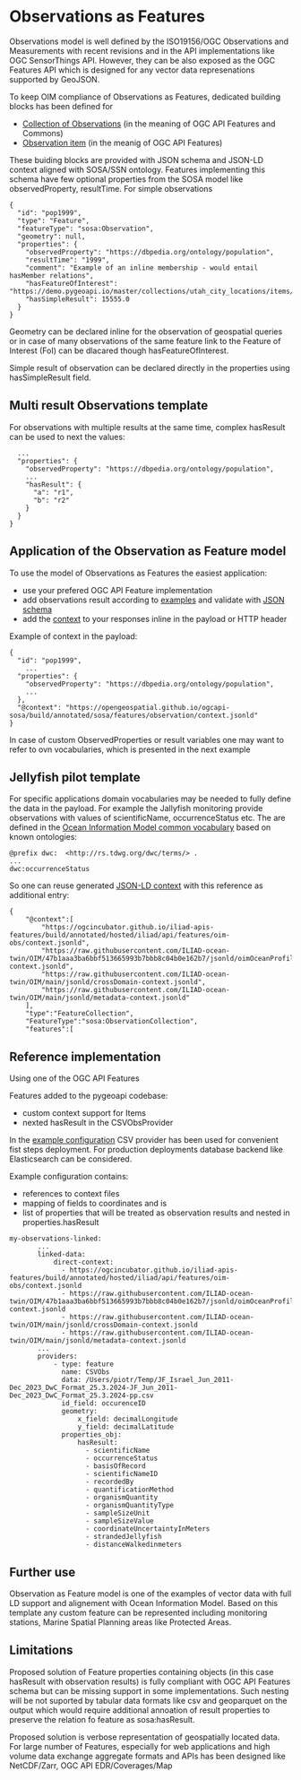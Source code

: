# Observations as Features

Observations model is well defined by the ISO19156/OGC Observations and Measurements with recent revisions and in the API implementations like OGC SensorThings API.
However, they can be also exposed as the OGC Features API which is designed for any vector data represenations supported by GeoJSON.

To keep OIM compliance of Observations as Features, dedicated building blocks has been defined for
* [Collection of Observations](https://ogcincubator.github.io/iliad-apis-features/bblock/ogc.hosted.iliad.api.features.oim-obs/json-ld) (in the meaning of OGC API Features and Commons)
* [Observation item](https://ogcincubator.github.io/iliad-apis-features/bblock/ogc.hosted.iliad.api.features.oim-obs/json-ld) (in the meanig of OGC API Features)

These buiding blocks are provided with JSON schema and JSON-LD context aligned with SOSA/SSN ontology.
Features implementing this schema have few optional properties from the SOSA model like observedProperty, resultTime. For simple observations

```
{
  "id": "pop1999",
  "type": "Feature",
  "featureType": "sosa:Observation",
  "geometry": null,
  "properties": {
    "observedProperty": "https://dbpedia.org/ontology/population",
    "resultTime": "1999",
    "comment": "Example of an inline membership - would entail hasMember relations",
    "hasFeatureOfInterest": "https://demo.pygeoapi.io/master/collections/utah_city_locations/items/Spanish%20Fork",
    "hasSimpleResult": 15555.0
  }
}
```
Geometry can be declared inline for the observation of geospatial queries or in case of many observations of the same feature link to the Feature of Interest (FoI) can be dlacared though hasFeatureOfInterest.

Simple result of observation can be declared directly in the properties using hasSimpleResult field.


## Multi result Observations template

For observations with multiple results at the same time, complex hasResult can be used to next the values:

```{
  ...
  "properties": {
    "observedProperty": "https://dbpedia.org/ontology/population",
    ...
    "hasResult": {
      "a": "r1",
      "b": "r2"
    }
  }
}
```

## Application of the Observation as Feature model

To use the model of Observations as Features the easiest application:
* use your prefered OGC API Feature implementation
* add observations result according to [examples](https://opengeospatial.github.io/ogcapi-sosa/bblock/ogc.sosa.features.observation/examples) and validate with [JSON schema](https://opengeospatial.github.io/ogcapi-sosa/bblock/ogc.sosa.features.observation/json-schema)
* add the [context](https://opengeospatial.github.io/ogcapi-sosa/build/annotated/sosa/features/observation/context.jsonld) to your responses inline in the payload or HTTP header

Example of context in the payload: 
```
{
  "id": "pop1999",
    ...
  "properties": {
    "observedProperty": "https://dbpedia.org/ontology/population",
    ...
  },
  "@context": "https://opengeospatial.github.io/ogcapi-sosa/build/annotated/sosa/features/observation/context.jsonld"
}
```

In case of custom ObservedProperties or result variables one may want to refer to ovn vocabularies, which is presented in the next example

## Jellyfish pilot template

For specific applications domain vocabularies may be needed to fully define the data in the payload.
For example the Jallyfish monitoring provide observations with values of scientificName, occurrenceStatus etc.
The are defined in the [Ocean Information Model common vocabulary](https://github.com/ILIAD-ocean-twin/OIM/blob/47b1aaa3ba6bbf513665993b7bbb8c04b0e162b7/oceanCommon.ttl#L1243) based on known ontologies:

```
@prefix dwc:  <http://rs.tdwg.org/dwc/terms/> .
...
dwc:occurrenceStatus
```

So one can reuse generated [JSON-LD context](https://github.com/ILIAD-ocean-twin/OIM/tree/47b1aaa3ba6bbf513665993b7bbb8c04b0e162b7/jsonld) with this reference as additional entry:
```
{
    "@context":[
        "https://ogcincubator.github.io/iliad-apis-features/build/annotated/hosted/iliad/api/features/oim-obs/context.jsonld",
        "https://raw.githubusercontent.com/ILIAD-ocean-twin/OIM/47b1aaa3ba6bbf513665993b7bbb8c04b0e162b7/jsonld/oimOceanProfile-context.jsonld",
        "https://raw.githubusercontent.com/ILIAD-ocean-twin/OIM/main/jsonld/crossDomain-context.jsonld",
        "https://raw.githubusercontent.com/ILIAD-ocean-twin/OIM/main/jsonld/metadata-context.jsonld"
    ],
    "type":"FeatureCollection",
    "FeatureType":"sosa:ObservationCollection",
    "features":[
```

## Reference implementation

Using one of the OGC API Features 

Features added to the pygeoapi codebase:
 - custom context support for Items
 - nexted hasResult in the CSVObsProvider

In the [example configuration](https://github.com/ILIAD-ocean-twin/data_access_api/blob/master/examples/Observations_Features/example-config-observations.yml) CSV provider has been used for convenient fist steps deployment. For production deployments database backend like Elasticsearch can be considered.

 Example configuration contains:
 * references to context files
 * mapping of fields to coordinates and is
 * list of properties that will be treated as observation results and nested in properties.hasResult

 ```
 my-observations-linked:
        ...
        linked-data:
            direct-context:
              - https://ogcincubator.github.io/iliad-apis-features/build/annotated/hosted/iliad/api/features/oim-obs/context.jsonld
              - https://raw.githubusercontent.com/ILIAD-ocean-twin/OIM/47b1aaa3ba6bbf513665993b7bbb8c04b0e162b7/jsonld/oimOceanProfile-context.jsonld
              - https://raw.githubusercontent.com/ILIAD-ocean-twin/OIM/main/jsonld/crossDomain-context.jsonld
              - https://raw.githubusercontent.com/ILIAD-ocean-twin/OIM/main/jsonld/metadata-context.jsonld
        ...
        providers:
            - type: feature
              name: CSVObs
              data: /Users/piotr/Temp/JF_Israel_Jun_2011-Dec_2023_DwC_Format_25.3.2024-JF_Jun_2011-Dec_2023_DwC_Format_25.3.2024-pp.csv
              id_field: occurenceID
              geometry:
                  x_field: decimalLongitude
                  y_field: decimalLatitude
              properties_obj:
                  hasResult:
                    - scientificName
                    - occurrenceStatus
                    - basisOfRecord
                    - scientificNameID
                    - recordedBy
                    - quantificationMethod
                    - organismQuantity
                    - organismQuantityType
                    - sampleSizeUnit
                    - sampleSizeValue
                    - coordinateUncertaintyInMeters
                    - strandedJellyfish
                    - distanceWalkedinmeters
 ```

## Further use

Observation as Feature model is one of the examples of vector data with full LD support and alignement with Ocean Information Model. Based on this template any custom feature can be represented including monitoring stations, Marine Spatial Planning areas like Protected Areas.

## Limitations

Proposed solution of Feature properties containing objects (in this case hasResult with observation results) is fully compliant with OGC API Features schema but can be missing support in some implementations.
Such nesting will be not suported by tabular data formats like csv and geoparquet on the output which would require additional annoation of result properties to preserve the relation fo feature as sosa:hasResult.

Proposed solution is verbose representation of geospatially located data. For large number of Features, especially for web applications and high volume data exchange aggregate formats and APIs has been designed like NetCDF/Zarr, OGC API EDR/Coverages/Map